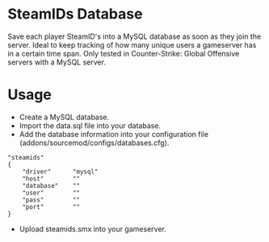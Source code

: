 # SteamIDs Database
Save each player SteamID's into a MySQL database as soon as they join the server. Ideal to keep tracking of how many unique users a gameserver has in a certain time span.
Only tested in Counter-Strike: Global Offensive servers with a MySQL server.

# Usage
- Create a MySQL database.
- Import the data.sql file into your database.
- Add the database information into your configuration file (addons/sourcemod/configs/databases.cfg).
```
"steamids"
{
    "driver"      "mysql"
    "host"        ""
    "database"    ""
    "user"        ""
    "pass"        ""
    "port"        ""
}
```
- Upload steamids.smx into your gameserver.
